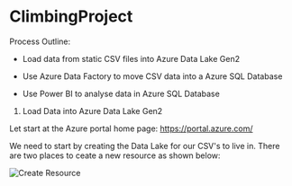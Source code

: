 # ClimbingProject

Process Outline:

- Load data from static CSV files into Azure Data Lake Gen2

- Use Azure Data Factory to move CSV data into a Azure SQL Database

- Use Power BI to analyse data in Azure SQL Database




1. Load Data into Azure Data Lake Gen2 

Let start at the Azure portal home page:  https://portal.azure.com/

We need to start by creating the Data Lake for our CSV's to live in. There are two places to ceate a new resource as shown below:


![Create Resource](https://user-images.githubusercontent.com/61860904/107542861-deef9e00-6b85-11eb-9b77-93ae106fb22c.PNG)



